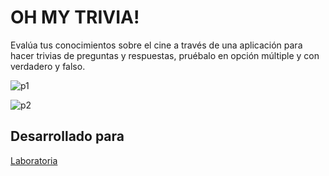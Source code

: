 # OH MY TRIVIA!

Evalúa tus conocimientos sobre el cine a través de una aplicación para hacer trivias de preguntas y respuestas, pruébalo en opción múltiple y con verdadero y falso. 

![p1](https://user-images.githubusercontent.com/32286241/37927319-1d37bd7c-3110-11e8-983b-a4763bbfc14c.png)

![p2](https://user-images.githubusercontent.com/32286241/37927333-28d0075c-3110-11e8-8605-e5ecd757e3e5.png)

## Desarrollado para
[Laboratoria](http://www.laboratoria.la/)